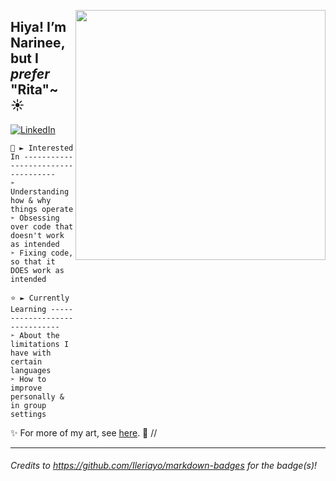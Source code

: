 [<img align="right" src="https://user-images.githubusercontent.com/99511890/153737229-5d0beb80-4261-4a1d-aae6-2904a1c5ba98.png" width="400"></img>](https://www.kritacism.carrd.co/)
## Hiya! I’m Narinee, but I *prefer* "Rita"~ ☀ 
[![LinkedIn](https://img.shields.io/badge/linkedin-%230077B5.svg?style=for-the-badge&logo=linkedin&logoColor=white&link=https://www.linkedin.com/in/noppakovat/)](https://www.linkedin.com/in/noppakovat/)

	🌙 ► Interested In -----------------------------------
	➣ Understanding how & why things operate
 	➣ Obsessing over code that doesn't work as intended
 	➣ Fixing code, so that it DOES work as intended
	
	⭐ ► Currently Learning ------------------------------
	➣ About the limitations I have with certain languages
 	➣ How to improve personally & in group settings
	
✨ For more of my art, see [here](https://www.kritacism.carrd.co/). 🙂 // 
<hr></hr>

###### *Credits to https://github.com/Ileriayo/markdown-badges for the badge(s)!* ######
